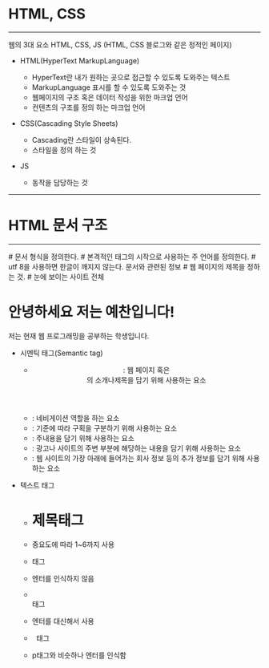 # HTML, CSS

---
웹의 3대 요소 HTML, CSS, JS (HTML, CSS 블로그와 같은 정적인 페이지)

* HTML(HyperText MarkupLanguage)
  * HyperText란 내가 원하는 곳으로 접근할 수 있도록 도와주는 텍스트
  * MarkupLanguage 표시를 할 수 있도록 도와주는 것
  * 웹페이지의 구조 혹은 데이터 작성을 위한 마크업 언어
  * 컨텐츠의 구조를 정의 하는 마크업 언어

* CSS(Cascading Style Sheets)
  * Cascading란 스타일이 상속된다.
  * 스타일을 정의 하는 것

* JS
  * 동작을 담당하는 것
  
  
---

# HTML 문서 구조

---

<!DOCTYPE html> # 문서 형식을 정의한다.
<html lang="kr"> # 본격적인 태그의 시작으로 사용하는 주 언어를 정의한다.
  <head>
    <meta charset="utf-8"> # utf 8을 사용하면 한글이 깨지지 않는다. 문서와 관련된 정보
    <title>저를 소개합니다.</title> # 웹 페이지의 제목을 정하는 것.
  </head>
  <body> # 눈에 보이는 사이트 전체
    <h1>안녕하세요 저는 예찬입니다!</h1>
    <p>저는 현재 웹 프로그래밍을 공부하는 학생입니다.</p>
  </body>
</html>

  
* 시멘틱 태그(Semantic tag)
  * <header> : 웹 페이지 혹은 <section>의 소개나제목을 담기 위해 사용하는 요소
  * <nav> : 네비게이션 역할을 하는 요소
  * <section> : 기준에 따라 구획을 구분하기 위해 사용하는 요소
  * <article> : 주내용을 담기 위해 사용하는 요소
  * <aside> : 광고나 사이트의 주변 부분에 해당하는 내용을 담기 위해 사용하는 요소
  * <footer> : 웹 사이트의 가장 아래에 들어가는 회사 정보 등의 추가 정보를 담기 위해 사용하는 요소
  
* 텍스트 태그
  * <h1> 제목태그 </h1>
  * 중요도에 따라 1~6까지 사용
  
  * <p> 태그
  * 엔터를 인식하지 않음
  
  * <br> 태그
  * 엔터를 대신해서 사용
  
  * <pre> 태그
  * p태그와 비슷하나 엔터를 인식함
  
